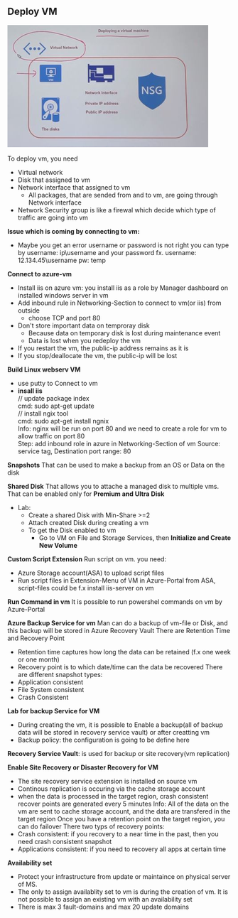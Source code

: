 ## Deploy VM

![alt text](https://github.com/MElashkr/az-104-labs/blob/main/Pictures/deploy-vm.JPG?row=true "Deploy vm")

To deploy vm, you need
- Virtual network
- Disk that assigned to vm
- Network interface that assigned to vm
  - All packages, that are sended from and to vm, are going through Network interface
- Network Security group is like a firewal which decide which type of traffic are going into vm

**Issue which is coming by connecting to vm:**
- Maybe you get an error username or password is not right
you can type by username: ip\username and your password
fx. username: 12.134.45\username
    pw: temp
  
**Connect to azure-vm**
- Install iis on azure vm: you install iis as a role by Manager dashboard on installed windows server in vm
- Add inbound rule in Networking-Section to connect to vm(or iis) from outside
  - choose TCP and port 80
- Don't store important data on temproray disk
  - Because data on temporary disk is lost during maintenance event
  - Data is lost when you redeploy the vm
- If you restart the vm, the public-ip address remains as it is
- If you stop/deallocate the vm, the public-ip will be lost

**Build Linux webserv VM**
- use putty to Connect to vm
- **insall iis**<br/>
// update package index<br/>
cmd: sudo apt-get update<br/>
// install ngix tool<br/>
cmd: sudo apt-get install ngnix<br/>
Info: nginx will be run on port 80 and we need to create a role for vm to allow traffic on port 80<br/>
Step: add inbound role in azure in Networking-Section of vm
Source: service tag, Destination port range: 80


**Snapshots**
That can be used to make a backup from an OS or Data on the disk

**Shared Disk**
That allows you to attache a managed disk to multiple vms. That can be enabled only for **Premium and Ultra Disk**

- Lab:
  - Create a shared Disk with Min-Share >=2
  - Attach created Disk during creating a vm 
  - To get the Disk enabled to vm
    - Go to VM on File and Storage Services, then **Initialize and Create New Volume**

**Custom Script Extension**
Run script on vm. you need:
- Azure Storage account(ASA) to upload script files
- Run script files in Extension-Menu of VM in Azure-Portal from ASA, script-files could be f.x install iis-server on vm

**Run Command in vm**
It is possible to run powershel commands on vm by Azure-Portal

**Azure Backup Service for vm**
Man can do a backup of vm-file or Disk, and this backup will be stored in Azure Recovery Vault
There are Retention Time and Recovery Point
- Retention time captures how long the data can be retained (f.x one week or one month)
- Recovery point is to which date/time can the data be recovered
There are different snapshot types:
- Application consistent
- File System consistent
- Crash Consistent

**Lab for backup Service for VM**
- During creating the vm, it is possible to Enable a backup(all of backup data will be stored in recovery service vault) or after creatting vm
- Backup policy: the configuration is going to be define here

**Recovery Service Vault**: is used for backup or site recovery(vm replication)

**Enable Site Recovery or Disaster Recovery for VM**
- The site recovery service extension is installed on source vm
- Continous replication is occuring via the cache storage account
- when the data is processed in the target region, crash consistent recover points are generated every 5 minutes
Info: All of the data on the vm are sent to cache storage account, and the data are transfered in the target region
Once you have a retention point on the target region, you can do failover
There two typs of recovery points:
- Crash consistent: if you recovery to a near time in the past, then you need crash consistent snapshot
- Applications consistent: if you need to recovery all apps at certain time

**Availability set** 
- Protect your infrastructure from update or maintaince on physical server of MS.
- The only to assign availablity set to vm is during the creation of vm. It is not possible to assign an existing vm with an availability set
- There is max 3 fault-domains and max 20 update domains


